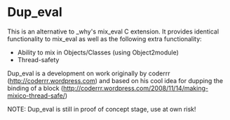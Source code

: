 Dup\_eval
========

This is an alternative to _why's mix\_eval C extension. It provides identical functionality to mix_eval as well as the following extra functionality:
* Ability to mix in Objects/Classes (using Object2module)
* Thread-safety

Dup\_eval is a development on work originally by coderrr (http://coderrr.wordpress.com) and based on his cool idea for dupping the binding of a block 
(http://coderrr.wordpress.com/2008/11/14/making-mixico-thread-safe/)

NOTE:
Dup\_eval is still in proof of concept stage, use at own risk! 
